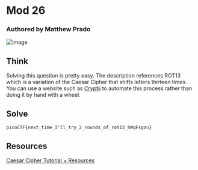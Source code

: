 # Mod 26
### Authored by Matthew Prado

![image](https://user-images.githubusercontent.com/71365470/111420885-416a1b80-86a9-11eb-95ce-90e5aeccf665.png)

## Think


Solving this question is pretty easy. The description references ROT13 which is a variation of the Caesar Cipher that shifts letters thirteen times. You can use a website such as [Cryptii](https://cryptii.com/) to automate this process rather than doing it by hand with a wheel.


## Solve

```picoCTF{next_time_I'll_try_2_rounds_of_rot13_hWqFsgzu}```

## Resources
[Caesar Cipher Tutorial + Resources](https://github.com/3-Ways-to-Heck/resources/tree/master/topics/cryptography/caesar-cipher)
